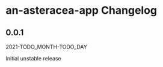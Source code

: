 # an-asteracea-app Changelog

<!-- markdownlint-disable no-trailing-punctuation -->

## 0.0.1

2021-TODO_MONTH-TODO_DAY

Initial unstable release
